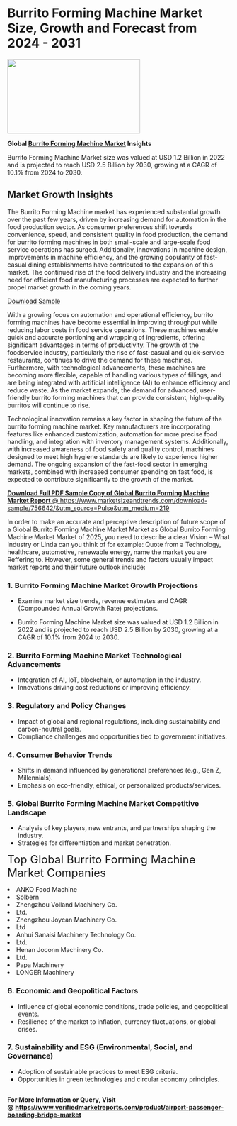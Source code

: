 <H1>Burrito Forming Machine Market Size, Growth and Forecast from 2024 - 2031</H1><img class="aligncenter size-medium wp-image-584254" src="https://thirdeyenews.in/wp-content/uploads/2024/09/Global-Market-Research-300x168.jpeg" alt="" width="300" height="168" /><p><strong>Global&nbsp;<a href="https://www.marketsizeandtrends.com/download-sample/756642/&amp;utm_source=Pulse&amp;utm_medium=219">Burrito Forming Machine Market</a> Insights</strong></p><p>Burrito Forming Machine Market size was valued at USD 1.2 Billion in 2022 and is projected to reach USD 2.5 Billion by 2030, growing at a CAGR of 10.1% from 2024 to 2030.</p><p><h2>Market Growth Insights</h2> <p>The Burrito Forming Machine market has experienced substantial growth over the past few years, driven by increasing demand for automation in the food production sector. As consumer preferences shift towards convenience, speed, and consistent quality in food production, the demand for burrito forming machines in both small-scale and large-scale food service operations has surged. Additionally, innovations in machine design, improvements in machine efficiency, and the growing popularity of fast-casual dining establishments have contributed to the expansion of this market. The continued rise of the food delivery industry and the increasing need for efficient food manufacturing processes are expected to further propel market growth in the coming years.</p> <p><a href="#">Download Sample</a></p> <p>With a growing focus on automation and operational efficiency, burrito forming machines have become essential in improving throughput while reducing labor costs in food service operations. These machines enable quick and accurate portioning and wrapping of ingredients, offering significant advantages in terms of productivity. The growth of the foodservice industry, particularly the rise of fast-casual and quick-service restaurants, continues to drive the demand for these machines. Furthermore, with technological advancements, these machines are becoming more flexible, capable of handling various types of fillings, and are being integrated with artificial intelligence (AI) to enhance efficiency and reduce waste. As the market expands, the demand for advanced, user-friendly burrito forming machines that can provide consistent, high-quality burritos will continue to rise.</p> <p>Technological innovation remains a key factor in shaping the future of the burrito forming machine market. Key manufacturers are incorporating features like enhanced customization, automation for more precise food handling, and integration with inventory management systems. Additionally, with increased awareness of food safety and quality control, machines designed to meet high hygiene standards are likely to experience higher demand. The ongoing expansion of the fast-food sector in emerging markets, combined with increased consumer spending on fast food, is expected to contribute significantly to the growth of the market.</p> <p><a href="#"></p><p><span class=""><strong>Download Full PDF Sample Copy of Global Burrito Forming Machine Market Report</strong> @ <a href="https://www.marketsizeandtrends.com/download-sample/756642/&amp;utm_source=Pulse&amp;utm_medium=219" target="_blank">https://www.marketsizeandtrends.com/download-sample/756642/&amp;utm_source=Pulse&amp;utm_medium=219</a></span></p><p>In order to make an accurate and perceptive description of future scope of a Global&nbsp;Burrito Forming Machine Market Market as Global&nbsp;Burrito Forming Machine Market Market of 2025, you need to describe a clear Vision &ndash; What Industry or Linda can you think of for example: Quote from a Technology, healthcare, automotive, renewable energy, name the market you are Reffering to. However, some general trends and factors usually impact market reports and their future outlook include:</p><h3>1.&nbsp;<strong>Burrito Forming Machine Market Growth Projections</strong></h3><ul><li>Examine market size trends, revenue estimates and CAGR (Compounded Annual Growth Rate) projections.</li><li><p>Burrito Forming Machine Market size was valued at USD 1.2 Billion in 2022 and is projected to reach USD 2.5 Billion by 2030, growing at a CAGR of 10.1% from 2024 to 2030.</p></li></ul><h3>2.&nbsp;<strong>Burrito Forming Machine Market Technological Advancements</strong></h3><ul><li>Integration of AI, IoT, blockchain, or automation in the industry.</li><li>Innovations driving cost reductions or improving efficiency.</li></ul><h3>3.&nbsp;<strong>Regulatory and Policy Changes</strong></h3><ul><li>Impact of global and regional regulations, including sustainability and carbon-neutral goals.</li><li>Compliance challenges and opportunities tied to government initiatives.</li></ul><h3>4.&nbsp;<strong>Consumer Behavior Trends</strong></h3><ul><li>Shifts in demand influenced by generational preferences (e.g., Gen Z, Millennials).</li><li>Emphasis on eco-friendly, ethical, or personalized products/services.</li></ul><h3>5.&nbsp;<strong>Global Burrito Forming Machine Market Competitive Landscape</strong></h3><ul><li>Analysis of key players, new entrants, and partnerships shaping the industry.</li><li>Strategies for differentiation and market penetration.</li></ul><p data-pm-slice="1 1 []"><span style="color: inherit; font-family: inherit; font-size: 25px;">Top Global Burrito Forming Machine Market Companies</span></p><div class="" data-test-id=""><p><li>ANKO Food Machine</li><li> Solbern</li><li> Zhengzhou Volland Machinery Co.</li><li> Ltd.</li><li> Zhengzhou Joycan Machinery Co.</li><li> Ltd</li><li> Anhui Sanaisi Machinery Technology Co.</li><li> Ltd.</li><li> Henan Joconn Machinery Co.</li><li> Ltd.</li><li> Papa Machinery</li><li> LONGER Machinery</li></p></div><h3>6.&nbsp;<strong>Economic and Geopolitical Factors</strong></h3><ul><li>Influence of global economic conditions, trade policies, and geopolitical events.</li><li>Resilience of the market to inflation, currency fluctuations, or global crises.</li></ul><h3>7.&nbsp;<strong>Sustainability and ESG (Environmental, Social, and Governance)</strong></h3><ul><li>Adoption of sustainable practices to meet ESG criteria.</li><li>Opportunities in green technologies and circular economy principles.</li></ul><h2><strong style="font-size: 14px;">For More Information or Query, Visit @&nbsp;</strong><a style="background-color: #ffffff; font-size: 14px;" href="https://www.marketsizeandtrends.com/report/burrito-forming-machine-market/" target="_blank">https://www.verifiedmarketreports.com/product/airport-passenger-boarding-bridge-market</a></h2>
